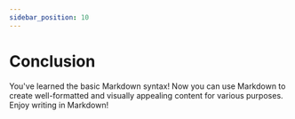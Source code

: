 ```yaml
---
sidebar_position: 10
---
```


# Conclusion

You've learned the basic Markdown syntax! Now you can use Markdown to create well-formatted and visually appealing content for various purposes. Enjoy writing in Markdown!